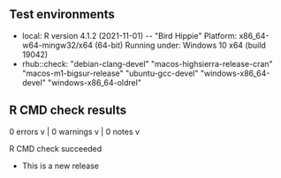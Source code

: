 ## Test environments

- local:
    R version 4.1.2 (2021-11-01) -- "Bird Hippie"
    Platform: x86_64-w64-mingw32/x64 (64-bit)
    Running under: Windows 10 x64 (build 19042)
- rhub::check:
    "debian-clang-devel"
    "macos-highsierra-release-cran"
    "macos-m1-bigsur-release"
    "ubuntu-gcc-devel"
    "windows-x86_64-devel"
    "windows-x86_64-oldrel"

## R CMD check results

0 errors v | 0 warnings v | 0 notes v

R CMD check succeeded



* This is a new release
